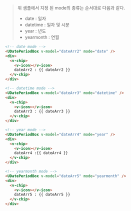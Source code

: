 > 위 샘플에서 지정 된 mode의 종류는 순서대로 다음과 같다.
> - date : 일자
> - datetime : 일자 및 시분
> - year : 년도
> - yearmonth : 연월

```html
<!-- date mode -->
<UDatePeriodBox v-model="dateArr2" mode="date" />
<div>
  <v-chip>
    <v-icon></v-icon>
    dateArr2 : {{ dateArr2 }}
  </v-chip>
</div>

<!-- datetime mode -->
<UDatePeriodBox v-model="dateArr3" mode="datetime" />
<div>
  <v-chip>
    <v-icon></v-icon>
    dateArr3 : {{ dateArr3 }}
  </v-chip>
</div>

<!-- year mode -->
<UDatePeriodBox v-model="dateArr4" mode="year" />
<div>
  <v-chip>
    <v-icon></v-icon>
    dateArr4 :{{ dateArr4 }}
  </v-chip>
</div>

<!-- yearmonth mode -->
<UDatePeriodBox v-model="dateArr5" mode="yearmonth" />
<div>
  <v-chip>
    <v-icon></v-icon>
    dateArr5 : {{ dateArr5 }}
  </v-chip>
</div>
```
